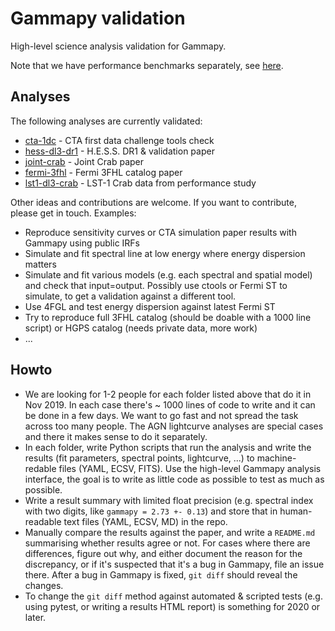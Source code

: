 # Gammapy validation

High-level science analysis validation for Gammapy.

Note that we have performance benchmarks separately, see [here](../benchmarks/README.md).

## Analyses

The following analyses are currently validated:

- [cta-1dc](cta-1dc) - CTA first data challenge tools check
- [hess-dl3-dr1](hess-dl3-dr1) - H.E.S.S. DR1 & validation paper
- [joint-crab](joint-crab) - Joint Crab paper
- [fermi-3fhl](fermi-3fhl) - Fermi 3FHL catalog paper
- [lst1-dl3-crab](lst1-dl3-crab) - LST-1 Crab data from performance study

Other ideas and contributions are welcome. If you want to contribute, please get in touch. Examples:

- Reproduce sensitivity curves or CTA simulation paper results with Gammapy using public IRFs
- Simulate and fit spectral line at low energy where energy dispersion matters
- Simulate and fit various models (e.g. each spectral and spatial model) and check that input=output.
  Possibly use ctools or Fermi ST to simulate, to get a validation against a different tool.
- Use 4FGL and test energy dispersion against latest Fermi ST
- Try to reproduce full 3FHL catalog (should be doable with a 1000 line script) or HGPS catalog (needs private data, more work)
- ...

## Howto

- We are looking for 1-2 people for each folder listed above that do it in Nov 2019. In each case there's ~ 1000 lines of code to write and it can be done in a few days. We want to go fast and not spread the task across too many people. The AGN lightcurve analyses are special cases and there it makes sense to do it separately.
- In each folder, write Python scripts that run the analysis and write the results (fit parameters, spectral points, lightcurve, ...) to machine-redable files (YAML, ECSV, FITS). Use the high-level Gammapy analysis interface, the goal is to write as little code as possible to test as much as possible.
- Write a result summary with limited float precision (e.g. spectral index with two digits, like `gammapy = 2.73 +- 0.13`) and store that in human-readable text files (YAML, ECSV, MD) in the repo.
- Manually compare the results against the paper, and write a `README.md` summarising whether results agree or not. For cases where there are differences, figure out why, and either document the reason for the discrepancy, or if it's suspected that it's a bug in Gammapy, file an issue there. After a bug in Gammapy is fixed, `git diff` should reveal the changes.
- To change the `git diff` method against automated & scripted tests (e.g. using pytest, or writing a results HTML report) is something for 2020 or later.
